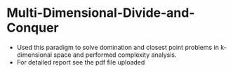 # Multi-Dimensional-Divide-and-Conquer

* Used this paradigm to solve domination and closest point problems in k-dimensional space and performed complexity analysis.
* For detailed report see the pdf file uploaded
